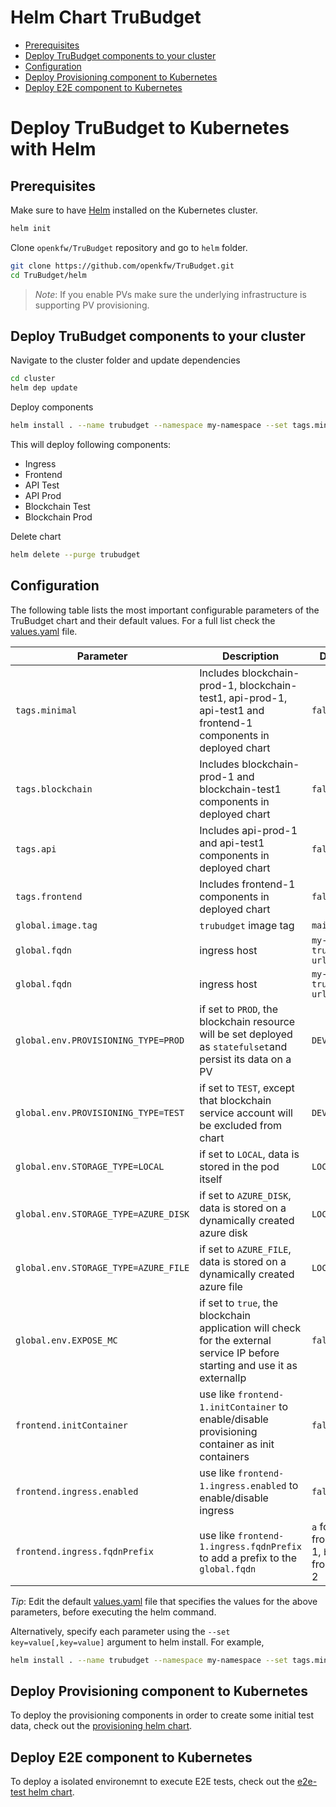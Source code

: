 # Helm Chart TruBudget <!-- omit in TOC -->

- [Prerequisites](#prerequisites)
- [Deploy TruBudget components to your cluster](#deploy-trubudget-components-to-your-cluster)
- [Configuration](#configuration)
- [Deploy Provisioning component to Kubernetes](#deploy-provisioning-component-to-kubernetes)
- [Deploy E2E component to Kubernetes](#deploy-e2e-component-to-kubernetes)

# Deploy TruBudget to Kubernetes with Helm <!-- omit in TOC -->

## Prerequisites

Make sure to have [Helm](https://github.com/helm/helm/blob/main/docs/install.md) installed on the Kubernetes cluster.

```bash
helm init
```

Clone `openkfw/TruBudget` repository and go to `helm` folder.

```bash
git clone https://github.com/openkfw/TruBudget.git
cd TruBudget/helm
```

> _Note_: If you enable PVs make sure the underlying infrastructure is supporting PV provisioning.

## Deploy TruBudget components to your cluster

Navigate to the cluster folder and update dependencies

```bash
cd cluster
helm dep update
```

Deploy components

```bash
helm install . --name trubudget --namespace my-namespace --set tags.minimal=true
```

This will deploy following components:

- Ingress
- Frontend
- API Test
- API Prod
- Blockchain Test
- Blockchain Prod

Delete chart

```bash
helm delete --purge trubudget
```

## Configuration

The following table lists the most important configurable parameters of the TruBudget chart and their default values. For a full list check the [values.yaml](cluster/values.yaml) file.

| Parameter                            | Description                                                                                                                  | Default                                |
| ------------------------------------ | ---------------------------------------------------------------------------------------------------------------------------- | -------------------------------------- |
| `tags.minimal`                       | Includes blockchain-prod-1, blockchain-test1, api-prod-1, api-test1 and frontend-1 components in deployed chart              | `false`                                |
| `tags.blockchain`                    | Includes blockchain-prod-1 and blockchain-test1 components in deployed chart                                                 | `false`                                |
| `tags.api`                           | Includes api-prod-1 and api-test1 components in deployed chart                                                               | `false`                                |
| `tags.frontend`                      | Includes frontend-1 components in deployed chart                                                                             | `false`                                |
| `global.image.tag`                   | `trubudget` image tag                                                                                                        | `main`                               |
| `global.fqdn`                        | ingress host                                                                                                                 | `my-trubudget-url.com`                 |
| `global.fqdn`                        | ingress host                                                                                                                 | `my-trubudget-url.com`                 |
| `global.env.PROVISIONING_TYPE=PROD`  | if set to `PROD`, the blockchain resource will be set deployed as `statefulset`and persist its data on a PV                  | `DEV`                                  |
| `global.env.PROVISIONING_TYPE=TEST`  | if set to `TEST`, except that blockchain service account will be excluded from chart                                         | `DEV`                                  |
| `global.env.STORAGE_TYPE=LOCAL`      | if set to `LOCAL`, data is stored in the pod itself                                                                          | `LOCAL`                                |
| `global.env.STORAGE_TYPE=AZURE_DISK` | if set to `AZURE_DISK`, data is stored on a dynamically created azure disk                                                   | `LOCAL`                                |
| `global.env.STORAGE_TYPE=AZURE_FILE` | if set to `AZURE_FILE`, data is stored on a dynamically created azure file                                                   | `LOCAL`                                |
| `global.env.EXPOSE_MC`               | if set to `true`, the blockchain application will check for the external service IP before starting and use it as externalIp | `false`                                |
| `frontend.initContainer`             | use like `frontend-1.initContainer` to enable/disable provisioning container as init containers                              | `false`                                |
| `frontend.ingress.enabled`           | use like `frontend-1.ingress.enabled` to enable/disable ingress                                                              | `false`                                |
| `frontend.ingress.fqdnPrefix`        | use like `frontend-1.ingress.fqdnPrefix` to add a prefix to the `global.fqdn`                                                | `a` for frontend-1, `b` for frontend-2 |

_Tip_: Edit the default [values.yaml](cluster/values.yaml) file that specifies the values for the above parameters, before executing the helm command.

Alternatively, specify each parameter using the `--set key=value[,key=value]` argument to helm install. For example,

```bash
helm install . --name trubudget --namespace my-namespace --set tags.minimal=true --set frontend-1.ingress.enabled=true
```

## Deploy Provisioning component to Kubernetes

To deploy the provisioning components in order to create some initial test data, check out the [provisioning helm chart](./provisioning/README.md).

## Deploy E2E component to Kubernetes

To deploy a isolated environemnt to execute E2E tests, check out the [e2e-test helm chart](./tests/README.md).

